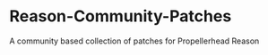 Reason-Community-Patches
========================

A community based collection of patches for Propellerhead Reason
